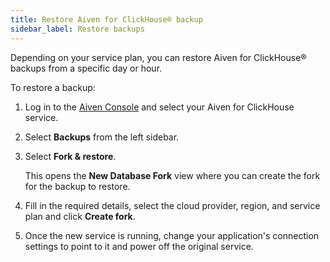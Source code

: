 ```yaml
---
title: Restore Aiven for ClickHouse® backup
sidebar_label: Restore backups
---
```


Depending on your service plan, you can restore Aiven for ClickHouse® backups from
a specific day or hour.

To restore a backup:

1. Log in to the [Aiven Console](https://console.aiven.io) and
   select your Aiven for ClickHouse service.

1. Select **Backups** from the left sidebar.

1. Select **Fork & restore**.

   This opens the **New Database Fork** view where you can create the
   fork for the backup to restore.

1. Fill in the required details, select the cloud provider, region, and
    service plan and click **Create fork**.

1. Once the new service is running, change your application's
   connection settings to point to it and power off the original
   service.
